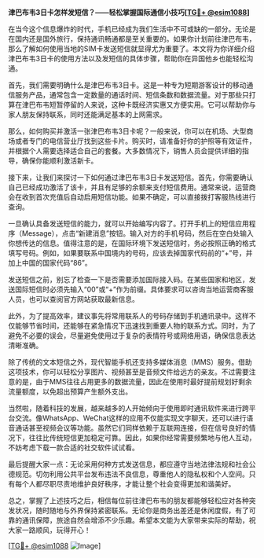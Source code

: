 **津巴布韦3日卡怎样发短信？——轻松掌握国际通信小技巧[[TG💪+ @esim1088](https://t.me/s/esim1088)]**

在当今这个信息爆炸的时代，手机已经成为我们生活中不可或缺的一部分。无论是在国内还是国外旅行，保持通讯畅通都是至关重要的。如果你计划前往津巴布韦，那么了解如何使用当地的SIM卡发送短信就显得尤为重要了。本文将为你详细介绍津巴布韦3日卡的使用方法以及发短信的具体步骤，帮助你在异国他乡也能轻松沟通。

首先，我们需要明确什么是津巴布韦3日卡。这是一种专为短期游客设计的移动通信服务产品，通常包含一定数量的通话时间、短信条数和数据流量。对于那些只打算在津巴布韦短暂停留的人来说，这种卡既经济实惠又方便实用。它可以帮助你与家人朋友保持联系，同时还能满足基本的上网需求。

那么，如何购买并激活一张津巴布韦3日卡呢？一般来说，你可以在机场、大型商场或者专门的电信营业厅找到这些卡片。购买时，请准备好你的护照等有效证件，并根据个人需要选择适合自己的套餐。大多数情况下，销售人员会提供详细的指导，确保你能顺利激活新卡。

接下来，让我们来探讨一下如何通过津巴布韦3日卡发送短信。首先，你需要确认自己已经成功激活了该卡，并且有足够的余额来支付短信费用。通常来说，运营商会在收到首次充值后自动启用短信功能。如果不确定，可以直接拨打客服热线进行查询。

一旦确认具备发送短信的能力，就可以开始编写内容了。打开手机上的短信应用程序（Message），点击“新建消息”按钮。输入对方的手机号码，然后在空白处输入你想传达的信息。值得注意的是，在国际环境下发送短信时，务必按照正确的格式填写号码。例如，如果要联系中国境内的号码，应该去掉国家代码前的“+”号，并加上中国的国家代码“86”。

发送短信之前，别忘了检查一下是否需要添加国际接入码。在某些国家和地区，发送国际短信时必须先输入“00”或“+”作为前缀。具体要求可以咨询当地运营商客服人员，也可以查阅官方网站获取最新信息。

此外，为了提高效率，建议事先将常用联系人的号码存储到手机通讯录中。这样不仅能够节省时间，还能够在紧急情况下迅速找到重要人物的联系方式。同时，为了避免不必要的误会，尽量避免使用过于复杂的表情符号或网络用语，确保信息表达清晰准确。

除了传统的文本短信之外，现代智能手机还支持多媒体消息（MMS）服务。借助这项技术，你可以轻松分享图片、视频甚至是音频文件给远方的亲友。不过需要注意的是，由于MMS往往占用更多的数据流量，因此在使用时最好提前规划好剩余流量额度，以免超出预算产生额外支出。

当然啦，随着科技的发展，越来越多的人开始倾向于使用即时通讯软件来进行跨平台交流。像WhatsApp、WeChat这样的应用不仅能实现文字聊天，还可以进行语音通话甚至视频会议等功能。虽然它们同样依赖于互联网连接，但在信号良好的情况下，往往比传统短信更加稳定可靠。因此，如果你经常需要频繁地与他人互动，不妨考虑下载一款合适的社交软件试试看。

最后提醒大家一点：无论采用何种方式发送信息，都应遵守当地法律法规和社会公德规范。切勿利用公共平台发布违法不良信息，尊重他人的隐私权和个人空间。只有每个人都尽职尽责地维护良好秩序，才能让整个社会变得更加和谐美好。

总之，掌握了上述技巧之后，相信每位前往津巴布韦的朋友都能够轻松应对各种突发状况，随时随地与外界保持紧密联系。无论你是商务出差还是休闲度假，有了可靠的通讯保障，旅途自然会增添不少乐趣。希望本文能为大家带来实际的帮助，祝大家一路顺风，玩得开心！

[[TG💪+ @esim1088](https://t.me/s/esim1088) ![Image](https://i.postimg.cc/4NQfJmqS/Snipaste-2025-05-13-00-14-12.png)]